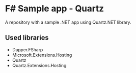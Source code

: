 # F# Sample app - Quartz
A repository with a sample .NET app using Quartz.NET library.

## Used libraries
- Dapper.FSharp
- Microsoft.Extensions.Hosting
- Quartz
- Quartz.Extensions.Hosting
